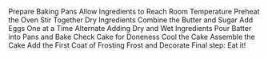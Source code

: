  Prepare Baking Pans
 Allow Ingredients to Reach Room Temperature
Preheat the Oven
Stir Together Dry Ingredients
Combine the Butter and Sugar
Add Eggs One at a Time
Alternate Adding Dry and Wet Ingredients
Pour Batter into Pans and Bake
Check Cake for Doneness
Cool the Cake
Assemble the Cake
Add the First Coat of Frosting
Frost and Decorate
Final step: Eat it!